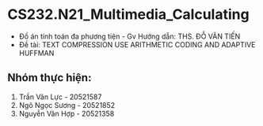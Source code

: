 # CS232.N21_Multimedia_Calculating
- Đồ án tính toán đa phương tiện - Gv Hướng dẫn: THS. ĐỖ VĂN TIẾN
- Đề tài: TEXT COMPRESSION USE ARITHMETIC CODING AND ADAPTIVE HUFFMAN
## Nhóm thực hiện:  
1. Trần Văn Lực - 20521587
2. Ngô Ngọc Sương - 20521852
3. Nguyễn Văn Hợp - 20521358 

